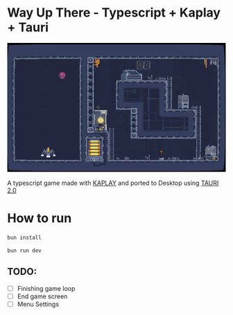 # Way Up There - Typescript + Kaplay + Tauri

![alt text](docs/image.png) 

A typescript game made with [KAPLAY](https://kaplayjs.com/) and ported to Desktop using [TAURI 2.0](https://v2.tauri.app/)

# How to run

```
bun install
```

```
bun run dev
```

## TODO:
- [ ] Finishing game loop
- [ ] End game screen
- [ ] Menu Settings